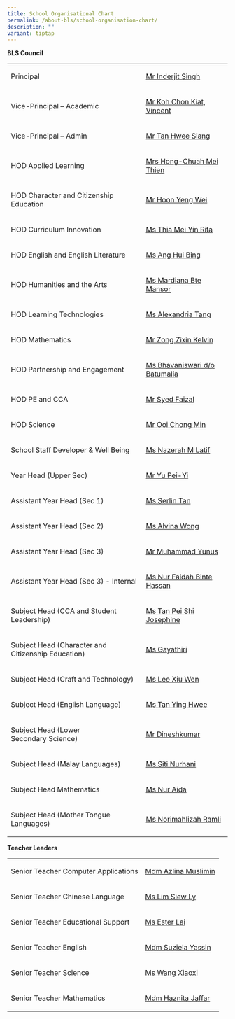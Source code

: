 ```yaml
---
title: School Organisational Chart
permalink: /about-bls/school-organisation-chart/
description: ""
variant: tiptap
---
```

<p><strong>BLS Council</strong></p><table><tbody><tr><td rowspan="1" colspan="1"><p>Principal</p></td><td rowspan="1" colspan="1"><p><a href="mailto:Inderjit_SINGH@schools.gov.sg" rel="noopener noreferrer nofollow" target="_blank">Mr Inderjit Singh</a></p></td></tr><tr><td rowspan="1" colspan="1"><p>Vice-Principal – Academic</p></td><td rowspan="1" colspan="1"><p><a href="mailto:koh_chon_kiat@schools.gov.sg" rel="noopener noreferrer nofollow" target="_blank">Mr Koh Chon Kiat, Vincent</a></p></td></tr><tr><td rowspan="1" colspan="1"><p>Vice-Principal – Admin</p></td><td rowspan="1" colspan="1"><p><a href="mailto:tan_hwee_siang@schools.gov.sg" rel="noopener noreferrer nofollow" target="_blank">Mr Tan Hwee Siang</a></p></td></tr><tr><td rowspan="1" colspan="1"><p>HOD Applied Learning</p></td><td rowspan="1" colspan="1"><p><a href="mailto:chuah_mei_thien@moe.edu.sg" rel="noopener noreferrer nofollow" target="_blank">Mrs Hong-Chuah Mei Thien</a></p></td></tr><tr><td rowspan="1" colspan="1"><p>HOD Character and Citizenship Education</p></td><td rowspan="1" colspan="1"><p><a href="mailto:hoon_yeng_wei@moe.edu.sg" rel="noopener noreferrer nofollow" target="_blank">Mr Hoon Yeng Wei</a></p></td></tr><tr><td rowspan="1" colspan="1"><p>HOD Curriculum Innovation</p></td><td rowspan="1" colspan="1"><p><a href="mailto:thia_mei_yin_rita@moe.edu.sg" rel="noopener noreferrer nofollow" target="_blank">Ms Thia Mei Yin Rita</a></p></td></tr><tr><td rowspan="1" colspan="1"><p>HOD English and English Literature</p></td><td rowspan="1" colspan="1"><p><a href="mailto:ang_hui_bing@moe.edu.sg" rel="noopener noreferrer nofollow" target="_blank">Ms Ang Hui Bing</a></p></td></tr><tr><td rowspan="1" colspan="1"><p>HOD Humanities and the Arts</p></td><td rowspan="1" colspan="1"><p><a href="mailto:mardiana_mansor@moe.edu.sg" rel="noopener noreferrer nofollow" target="_blank">Ms Mardiana Bte Mansor</a></p></td></tr><tr><td rowspan="1" colspan="1"><p>HOD Learning Technologies</p></td><td rowspan="1" colspan="1"><p><a href="mailto:alexandria_tang@moe.edu.sg" rel="noopener noreferrer nofollow" target="_blank">Ms Alexandria Tang</a></p></td></tr><tr><td rowspan="1" colspan="1"><p>HOD Mathematics</p></td><td rowspan="1" colspan="1"><p><a href="mailto:zong_zixin_kelvin@moe.edu.sg" rel="noopener noreferrer nofollow" target="_blank">Mr Zong Zixin Kelvin</a></p></td></tr><tr><td rowspan="1" colspan="1"><p>HOD Partnership and Engagement</p></td><td rowspan="1" colspan="1"><p><a href="mailto:Bhavaniswari_B@moe.edu.sg" rel="noopener noreferrer nofollow" target="_blank">Ms Bhavaniswari d/o Batumalia</a></p></td></tr><tr><td rowspan="1" colspan="1"><p>HOD PE and CCA</p></td><td rowspan="1" colspan="1"><p><a href="mailto:Syed_Faizal_Js_Tamizzuddin@moe.edu.sg" rel="noopener noreferrer nofollow" target="_blank">Mr Syed Faizal</a></p></td></tr><tr><td rowspan="1" colspan="1"><p>HOD Science</p></td><td rowspan="1" colspan="1"><p><a href="mailto:ooi_chong_min@moe.edu.sg" rel="noopener noreferrer nofollow" target="_blank">Mr Ooi Chong Min</a></p></td></tr><tr><td rowspan="1" colspan="1"><p>School Staff Developer &amp; Well Being</p></td><td rowspan="1" colspan="1"><p><a href="mailto:nazerah_mohamed_latif@moe.edu.sg" rel="noopener noreferrer nofollow" target="_blank">Ms Nazerah M Latif</a></p></td></tr><tr><td rowspan="1" colspan="1"><p>Year Head (Upper Sec)</p></td><td rowspan="1" colspan="1"><p><a href="mailto:Yu_Pei_Yi@moe.edu.sg" rel="noopener noreferrer nofollow" target="_blank">Mr Yu Pei-Yi</a></p></td></tr><tr><td rowspan="1" colspan="1"><p>Assistant Year Head (Sec 1)</p></td><td rowspan="1" colspan="1"><p><a href="mailto:tan_zhi_ying_serlin@moe.edu.sg" rel="noopener noreferrer nofollow" target="_blank">Ms Serlin Tan</a></p></td></tr><tr><td rowspan="1" colspan="1"><p>Assistant Year Head (Sec 2)</p></td><td rowspan="1" colspan="1"><p><a href="mailto:wong_hui_yi_alvina@moe.edu.sg" rel="noopener noreferrer nofollow" target="_blank">Ms Alvina Wong</a></p></td></tr><tr><td rowspan="1" colspan="1"><p>Assistant Year Head (Sec 3)</p></td><td rowspan="1" colspan="1"><p><a href="mailto:muhammad_yunus_sunanwi@schools.gov.sg" rel="noopener noreferrer nofollow" target="_blank">Mr Muhammad Yunus</a></p></td></tr><tr><td rowspan="1" colspan="1"><p>Assistant Year Head (Sec 3) - Internal</p></td><td rowspan="1" colspan="1"><p><a href="mailto:nur_faidah_hassan@schools.gov.sg" rel="noopener noreferrer nofollow" target="_blank">Ms Nur Faidah Binte Hassan</a></p></td></tr><tr><td rowspan="1" colspan="1"><p>Subject Head (CCA and Student Leadership)</p></td><td rowspan="1" colspan="1"><p><a href="mailto:tan_pei_shi_josephine@moe.edu.sg" rel="noopener noreferrer nofollow" target="_blank">Ms Tan Pei Shi Josephine</a></p></td></tr><tr><td rowspan="1" colspan="1"><p>Subject Head (Character and Citizenship Education)</p></td><td rowspan="1" colspan="1"><p><a href="mailto:%20gayathiri_nandakuma@moe.edu.sg" rel="noopener noreferrer nofollow" target="_blank">Ms Gayathiri</a></p></td></tr><tr><td rowspan="1" colspan="1"><p>Subject Head (Craft and Technology)</p></td><td rowspan="1" colspan="1"><p><a href="mailto:lee_xiu_wen@moe.edu.sg" rel="noopener noreferrer nofollow" target="_blank">Ms Lee Xiu Wen</a></p></td></tr><tr><td rowspan="1" colspan="1"><p>Subject Head (English Language)</p></td><td rowspan="1" colspan="1"><p><a href="mailto:tan_ying_hwee@moe.edu.sg" rel="noopener noreferrer nofollow" target="_blank">Ms Tan Ying Hwee</a></p></td></tr><tr><td rowspan="1" colspan="1"><p>Subject Head (Lower Secondary&nbsp;Science)</p></td><td rowspan="1" colspan="1"><p><a href="mailto:dineshkumar_m_subramaniam@moe.edu.sg" rel="noopener noreferrer nofollow" target="_blank">Mr Dineshkumar</a></p></td></tr><tr><td rowspan="1" colspan="1"><p>Subject Head (Malay Languages)</p></td><td rowspan="1" colspan="1"><p><a href="mailto:%20siti_nurhani_kamsani@moe.edu.sg" rel="noopener noreferrer nofollow" target="_blank">Ms Siti Nurhani</a></p></td></tr><tr><td rowspan="1" colspan="1"><p>Subject Head&nbsp;Mathematics</p></td><td rowspan="1" colspan="1"><p><a href="mailto:%20nur_aida_md_khalid@moe.edu.sg" rel="noopener noreferrer nofollow" target="_blank">Ms Nur Aida</a></p></td></tr><tr><td rowspan="1" colspan="1"><p>Subject Head (Mother Tongue Languages)</p></td><td rowspan="1" colspan="1"><p><a href="mailto:norimahlizah_ramli@moe.edu.sg" rel="noopener noreferrer nofollow" target="_blank">Ms Norimahlizah Ramli</a></p></td></tr></tbody></table><p><strong>Teacher Leaders</strong></p><table><tbody><tr><td rowspan="1" colspan="1"><p>Senior Teacher Computer Applications</p></td><td rowspan="1" colspan="1"><p><a href="mailto:azlina_muslimin@moe.edu.sg" rel="noopener noreferrer nofollow" target="_blank">Mdm Azlina Muslimin</a></p></td></tr><tr><td rowspan="1" colspan="1"><p>Senior Teacher Chinese Language</p></td><td rowspan="1" colspan="1"><p><a href="mailto:lim_siew_ly_a@moe.edu.sg" rel="noopener noreferrer nofollow" target="_blank">Ms Lim Siew Ly</a></p></td></tr><tr><td rowspan="1" colspan="1"><p>Senior Teacher Educational Support</p></td><td rowspan="1" colspan="1"><p><a href="mailto:lim_siew_ly_a@moe.edu.sg" rel="noopener noreferrer nofollow" target="_blank">Ms Ester Lai</a></p></td></tr><tr><td rowspan="1" colspan="1"><p>Senior Teacher English</p></td><td rowspan="1" colspan="1"><p><a href="mailto:suziela_yassin@moe.edu.sg" rel="noopener noreferrer nofollow" target="_blank">Mdm Suziela Yassin</a></p></td></tr><tr><td rowspan="1" colspan="1"><p>Senior Teacher Science</p></td><td rowspan="1" colspan="1"><p><a href="mailto:wang_xiaoxi@moe.edu.sg" rel="noopener noreferrer nofollow" target="_blank">Ms Wang Xiaoxi</a></p></td></tr><tr><td rowspan="1" colspan="1"><p>Senior Teacher Mathematics</p></td><td rowspan="1" colspan="1"><p><a href="mailto:haznita_jaafar@moe.edu.sg" rel="noopener noreferrer nofollow" target="_blank">Mdm Haznita Jaffar</a></p></td></tr></tbody></table><p></p>